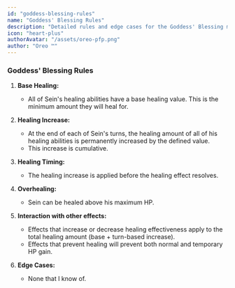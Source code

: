 ```yaml
---
id: "goddess-blessing-rules"
name: "Goddess' Blessing Rules"
description: "Detailed rules and edge cases for the Goddess' Blessing mechanic."
icon: "heart-plus"
authorAvatar: "/assets/oreo-pfp.png"
author: "Oreo ™️"
---
```


### Goddess' Blessing Rules

1.  **Base Healing:**
    * All of Sein's healing abilities have a base healing value. This is the minimum amount they will heal for.

2.  **Healing Increase:**
    * At the end of each of Sein's turns, the healing amount of all of his healing abilities is permanently increased by the defined value.
    * This increase is cumulative.

3.  **Healing Timing:**
    * The healing increase is applied before the healing effect resolves.

4.  **Overhealing:**
    * Sein can be healed above his maximum HP.

5.  **Interaction with other effects:**
    * Effects that increase or decrease healing effectiveness apply to the total healing amount (base + turn-based increase).
    * Effects that prevent healing will prevent both normal and temporary HP gain.

6.  **Edge Cases:**
    * None that I know of.